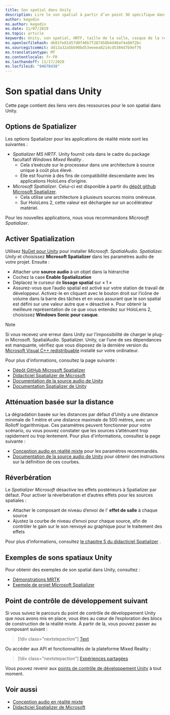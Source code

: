 ```yaml
---
title: Son spatial dans Unity
description: Lire le son spatial à partir d’un point 3D spécifique dans votre scène Unity.
author: kegodin
ms.author: kegodin
ms.date: 11/07/2019
ms.topic: article
keywords: Unity, son spatial, HRTF, taille de la salle, casque de la réalité mixte, casque Windows Mixed realisation, casque de la réalité virtuelle, MRTK, boîte à outils de la réalité mixte, Spatializer, réverbération
ms.openlocfilehash: db01fe81457d0f46b7f287458b4d48af4a98f2bc
ms.sourcegitcommit: dd13a32a5bb90bd53eeeea8214cd5384d7b9ef76
ms.translationtype: MT
ms.contentlocale: fr-FR
ms.lasthandoff: 11/17/2020
ms.locfileid: "94678438"
---
```

# <a name="spatial-sound-in-unity"></a>Son spatial dans Unity

Cette page contient des liens vers des ressources pour le son spatial dans Unity.

## <a name="spatializer-options"></a>Options de Spatializer
Les options Spatializer pour les applications de réalité mixte sont les suivantes :
* *Spatializer MS HRTF*. Unity fournit cela dans le cadre du package facultatif *Windows Mixed Reality* .
  * Cela s’exécute sur le processeur dans une architecture à source unique à coût plus élevé.
  * Elle est fournie à des fins de compatibilité descendante avec les applications HoloLens d’origine.
* *Microsoft Spatializer*. Celui-ci est disponible à partir du [dépôt github Microsoft Spatializer](https://github.com/microsoft/spatialaudio-unity).
  * Cela utilise une architecture à plusieurs sources moins onéreuse.
  * Sur HoloLens 2, cette valeur est déchargée sur un accélérateur matériel.

Pour les nouvelles applications, nous vous recommandons *Microsoft Spatializer*.

## <a name="enable-spatialization"></a>Activer Spatialization

Utilisez [NuGet pour Unity](https://github.com/GlitchEnzo/NuGetForUnity/releases/latest) pour installer _Microsoft. SpatialAudio. Spatializer. Unity_ et choisissez **Microsoft Spatializer** dans les paramètres audio de votre projet. Ensuite :
* Attacher une **source audio** à un objet dans la hiérarchie
* Cochez la case **Enable Spatialization**
* Déplacez le curseur de **lissage spatial** sur « 1 »
* Assurez-vous que l’audio spatial est activé sur votre station de travail de développeur. Activez-le en cliquant avec le bouton droit sur l’icône de volume dans la barre des tâches et en vous assurant que le son spatial est défini sur une valeur autre que « désactivé ». Pour obtenir la meilleure représentation de ce que vous entendez sur HoloLens 2, choisissez **Windows Sonic pour casque**.

>[!NOTE]
>Si vous recevez une erreur dans Unity sur l’impossibilité de charger le plug-in Microsoft. SpatialAudio. Spatializer. Unity, car l’une de ses dépendances est manquante, vérifiez que vous disposez de la dernière version du [Microsoft Visual C++ redistribuable](https://support.microsoft.com/en-us/help/2977003/the-latest-supported-visual-c-downloads) installé sur votre ordinateur.

Pour plus d'informations, consultez la page suivante :
* [Dépôt GitHub Microsoft Spatializer](https://github.com/microsoft/spatialaudio-unity)
* [Didacticiel Spatializer de Microsoft](tutorials/unity-spatial-audio-ch1.md)
* [Documentation de la source audio de Unity](https://docs.unity3d.com/2019.3/Documentation/Manual/class-AudioSource.html)
* [Documentation Spatializer de Unity](https://docs.unity3d.com/Manual/VRAudioSpatializer.html)

## <a name="distance-based-attenuation"></a>Atténuation basée sur la distance
La dégradation basée sur les distances par défaut d’Unity a une distance minimale de 1 mètre et une distance maximale de 500 mètres, avec un Rolloff logarithmique. Ces paramètres peuvent fonctionner pour votre scénario, ou vous pouvez constater que les sources s’atténuent trop rapidement ou trop lentement. Pour plus d'informations, consultez la page suivante :
* [Conception audio en réalité mixte](../../design/spatial-sound-design.md) pour les paramètres recommandés.
* [Documentation de la source audio de Unity](https://docs.unity3d.com/2019.3/Documentation/Manual/class-AudioSource.html) pour obtenir des instructions sur la définition de ces courbes.

## <a name="reverb"></a>Réverbération
Le _Spatializer Microsoft_ désactive les effets postérieurs à Spatializer par défaut. Pour activer la réverbération et d’autres effets pour les sources spatiales :
* Attacher le composant de niveau d’envoi de l' **effet de salle** à chaque source
* Ajustez la courbe de niveau d’envoi pour chaque source, afin de contrôler le gain sur le son renvoyé au graphique pour le traitement des effets

Pour plus d’informations, consultez [le chapitre 5 du didacticiel Spatializer](tutorials/unity-spatial-audio-ch5.md) .

## <a name="unity-spatial-sound-examples"></a>Exemples de sons spatiaux Unity
Pour obtenir des exemples de son spatial dans Unity, consultez :
* [Démonstrations MRTK](https://github.com/microsoft/MixedRealityToolkit-Unity/tree/mrtk_release/Assets/MixedRealityToolkit.Examples/Demos/Audio)
* [Exemple de projet Microsoft Spatializer](https://github.com/microsoft/spatialaudio-unity/tree/master/Samples/MicrosoftSpatializerSample)

## <a name="next-development-checkpoint"></a>Point de contrôle de développement suivant

Si vous suivez le parcours du point de contrôle de développement Unity que nous avons mis en place, vous êtes au cœur de l’exploration des blocs de construction de la réalité mixte. À partir de là, vous pouvez passer au composant suivant :

> [!div class="nextstepaction"]
> [Text](text-in-unity.md)

Ou accéder aux API et fonctionnalités de la plateforme Mixed Reality :

> [!div class="nextstepaction"]
> [Expériences partagées](shared-experiences-in-unity.md)

Vous pouvez revenir aux [points de contrôle de développement Unity](unity-development-overview.md#2-core-building-blocks) à tout moment.

## <a name="see-also"></a>Voir aussi
* [Conception audio en réalité mixte](../../design/spatial-sound-design.md)
* [Didacticiel Spatializer de Microsoft](tutorials/unity-spatial-audio-ch1.md)
